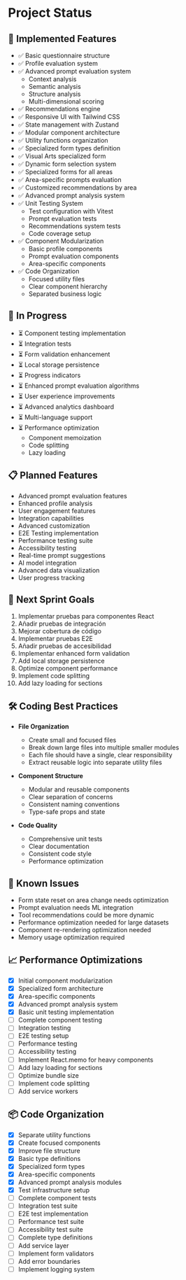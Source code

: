# Project Status

## 🚀 Implemented Features
- ✅ Basic questionnaire structure
- ✅ Profile evaluation system
- ✅ Advanced prompt evaluation system
  - Context analysis
  - Semantic analysis
  - Structure analysis
  - Multi-dimensional scoring
- ✅ Recommendations engine
- ✅ Responsive UI with Tailwind CSS
- ✅ State management with Zustand
- ✅ Modular component architecture
- ✅ Utility functions organization
- ✅ Specialized form types definition
- ✅ Visual Arts specialized form
- ✅ Dynamic form selection system
- ✅ Specialized forms for all areas
- ✅ Area-specific prompts evaluation
- ✅ Customized recommendations by area
- ✅ Advanced prompt analysis system
- ✅ Unit Testing System
  - Test configuration with Vitest
  - Prompt evaluation tests
  - Recommendations system tests
  - Code coverage setup
- ✅ Component Modularization
  - Basic profile components
  - Prompt evaluation components
  - Area-specific components
- ✅ Code Organization
  - Focused utility files
  - Clear component hierarchy
  - Separated business logic

## 🔄 In Progress
- ⏳ Component testing implementation
- ⏳ Integration tests
- ⏳ Form validation enhancement
- ⏳ Local storage persistence
- ⏳ Progress indicators
- ⏳ Enhanced prompt evaluation algorithms
- ⏳ User experience improvements
- ⏳ Advanced analytics dashboard
- ⏳ Multi-language support
- ⏳ Performance optimization
  - Component memoization
  - Code splitting
  - Lazy loading

## 📋 Planned Features
- Advanced prompt evaluation features
- Enhanced profile analysis
- User engagement features
- Integration capabilities
- Advanced customization
- E2E Testing implementation
- Performance testing suite
- Accessibility testing
- Real-time prompt suggestions
- AI model integration
- Advanced data visualization
- User progress tracking

## 🎯 Next Sprint Goals
1. Implementar pruebas para componentes React
2. Añadir pruebas de integración
3. Mejorar cobertura de código
4. Implementar pruebas E2E
5. Añadir pruebas de accesibilidad
6. Implementar enhanced form validation
7. Add local storage persistence
8. Optimize component performance
9. Implement code splitting
10. Add lazy loading for sections

## 🛠 Coding Best Practices
- **File Organization**
  - Create small and focused files
  - Break down large files into multiple smaller modules
  - Each file should have a single, clear responsibility
  - Extract reusable logic into separate utility files

- **Component Structure**
  - Modular and reusable components
  - Clear separation of concerns
  - Consistent naming conventions
  - Type-safe props and state

- **Code Quality**
  - Comprehensive unit tests
  - Clear documentation
  - Consistent code style
  - Performance optimization

## 🐛 Known Issues
- Form state reset on area change needs optimization
- Prompt evaluation needs ML integration
- Tool recommendations could be more dynamic
- Performance optimization needed for large datasets
- Component re-rendering optimization needed
- Memory usage optimization required

## 📈 Performance Optimizations
- [x] Initial component modularization
- [x] Specialized form architecture
- [x] Area-specific components
- [x] Advanced prompt analysis system
- [x] Basic unit testing implementation
- [ ] Complete component testing
- [ ] Integration testing
- [ ] E2E testing setup
- [ ] Performance testing
- [ ] Accessibility testing
- [ ] Implement React.memo for heavy components
- [ ] Add lazy loading for sections
- [ ] Optimize bundle size
- [ ] Implement code splitting
- [ ] Add service workers

## 📦 Code Organization
- [x] Separate utility functions
- [x] Create focused components
- [x] Improve file structure
- [x] Basic type definitions
- [x] Specialized form types
- [x] Area-specific components
- [x] Advanced prompt analysis modules
- [x] Test infrastructure setup
- [ ] Complete component tests
- [ ] Integration test suite
- [ ] E2E test implementation
- [ ] Performance test suite
- [ ] Accessibility test suite
- [ ] Complete type definitions
- [ ] Add service layer
- [ ] Implement form validators
- [ ] Add error boundaries
- [ ] Implement logging system